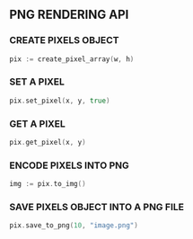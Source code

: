 ## PNG RENDERING API
### CREATE PIXELS OBJECT
```go
pix := create_pixel_array(w, h)
```

### SET A PIXEL
```go
pix.set_pixel(x, y, true)
```

### GET A PIXEL
```go
pix.get_pixel(x, y)
```

### ENCODE PIXELS INTO PNG
```go
img := pix.to_img()
```

### SAVE PIXELS OBJECT INTO A PNG FILE
```go
pix.save_to_png(10, "image.png")
```